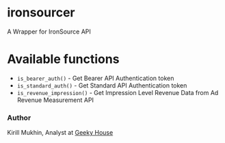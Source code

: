 # ironsourcer
 A Wrapper for IronSource API

# Available functions

* `is_bearer_auth()` - Get Bearer API Authentication token
* `is_standard_auth()` - Get Standard API Authentication token
* `is_revenue_impression()` - Get Impression Level Revenue Data from Ad Revenue Measurement API

### Author

Kirill Mukhin, Analyst at [Geeky House](https://geeky.house/)
